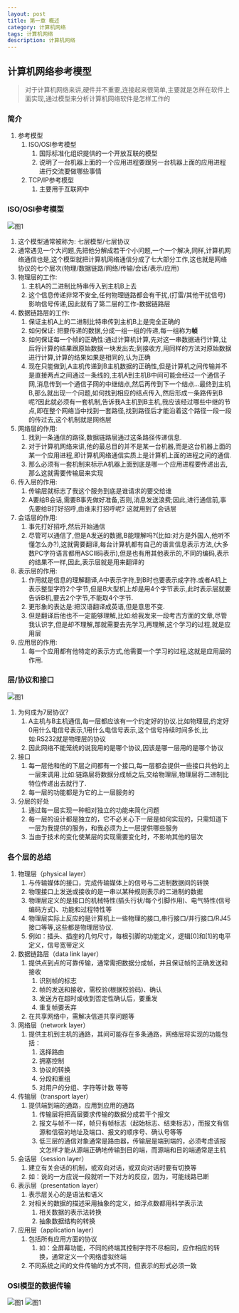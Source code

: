 ```yaml
---
layout: post
title: 第一章 概述
category: 计算机网络
tags: 计算机网络
description: 计算机网络
---
```


## 计算机网络参考模型
>对于计算机网络来讲,硬件并不重要,连接起来很简单,主要就是怎样在软件上面实现,通过模型来分析计算机网络软件是怎样工作的
### 简介
1. 参考模型
    1. ISO/OSI参考模型
        1. 国际标准化组织提供的一个开放互联的模型
        2. 说明了一台机器上面的一个应用进程要跟另一台机器上面的应用进程进行交流要做哪些事情
    2. TCP/IP参考模型
        1. 主要用于互联网中
        
### ISO/OSI参考模型
![图1](https://raw.githubusercontent.com/zhoghua123/imgsBed/master/PCNet1.png)

1. 这个模型通常被称为: 七层模型/七层协议
2. 通常遇见一个大问题,先把他分解成若干个小问题,一个一个解决,同样,计算机网络通信也是,这个模型就把计算机网络通信分成了七大部分工作,这也就是网络协议的七个层次(物理/数据链路/网络/传输/会话/表示/应用)
3. 物理层的工作: 
    1. 主机A的二进制比特串传入到主机B上去
    2. 这个信息传递非常不安全,任何物理链路都会有干扰,(打雷/其他干扰信号)影响信号传递,因此就有了第二层的工作-数据链路层
4. 数据链路层的工作: 
    1. 保证主机A上的二进制比特串传到主机B上是完全正确的
    2. 如何保证: 把要传递的数据,分成一组一组的传递,每一组称为**帧**
    3. 如何保证每一个帧的正确性:通过计算机计算,先对这一串数据进行计算,让后将计算的结果跟原始数据一块发出去;到接收方,用同样的方法对原始数据进行计算,计算的结果如果是相同的,认为正确
    4. 现在只能做到,A主机传递到B主机数据的正确性,但是计算机之间传输并不是直接两点之间通过一条线的,主机A到主机B中间可能会经过一个通信子网,消息传到一个通信子网的中继结点,然后再传到下一个结点...最终到主机B,那么就出现一个问题,如何找到相应的结点传入,然后形成一条路传到B呢?因此就必须有一套机制,告诉我A主机到B主机,我应该经过哪些中继的节点,即在整个网络当中找到一套路径,找到路径后才能沿着这个路径一段一段的传过去,这个机制就是网络层
5. 网络层的作用: 
    1. 找到一条通信的路径,数据链路层通过这条路径传递信息.
    2. 对于计算机网络来讲,他的最总目的并不是某一台机器,而是这台机器上面的某一个应用进程,即计算机网络通信实质上是计算机上面的进程之间的通信.
    3. 那么必须有一套机制来标示A机器上面到底是哪一个应用进程要传递出去,那么这就需要传输层来实现
6. 传入层的作用:
    1. 传输层就标志了我这个服务到底是谁请求的要交给谁
    2. A要给B会话,需要B事先做好准备,否则,消息发送浪费;因此,进行通信前,事先要给B打好招呼,由谁来打招呼呢? 这就用到了会话层
7. 会话层的作用: 
    1. 事先打好招呼,然后开始通信
    2. 尽管可以通信了,但是A发送的数据,B能理解吗?(比如:对方是外国人,他听不懂怎么办?),这就需要翻译,每台计算机都有自己的语言信息表示方法,(大多数PC字符语言都用ASCII码表示),但是也有用其他表示的,不同的编码,表示的结果不一样,因此,表示层就是用来翻译的
8. 表示层的作用:
    1. 作用就是信息的理解翻译,A中表示字符,到B时也要表示成字符.或者A机上表示整型字符2个字节,但是B大型机上却是用4个字节表示,此时表示层就要告诉B机,要去2个字节,不能取4个字节.
    2. 更形象的表达是:把汉语翻译成英语,但是意思不变.
    3. 但是翻译后他也不一定能够理解,比如:给我发来一段考古方面的文章,尽管我认识字,但是却不理解,那就需要去先学习,再理解,这个学习的过程,就是应用层
9. 应用层的作用:
    1. 每一个应用都有他特定的表示方式,他需要一个学习的过程,这就是应用层的作用.
    
### 层/协议和接口
![图1](https://raw.githubusercontent.com/zhoghua123/imgsBed/master/PCNet2.png)
    
1. 为何成为7层协议?
    1. A主机与B主机通信,每一层都应该有一个约定好的协议.比如物理层,约定好0用什么电信号表示,1用什么电信号表示,这个信号持续时间多长,比如:RS232就是物理层的协议
    2. 因此网络不能笼统的说我用的是哪个协议,因该是哪一层用的是哪个协议
2. 接口
    1. 每一层他和他的下层之间都有一个接口,每一层都会提供一些接口共他的上一层来调用.比如:链路层将数据分成帧之后,交给物理层,物理层将二进制比特位传递出去就行了.
    2. 每一层的功能都是为它的上一层服务的
3. 分层的好处
    1. 通过每一层实现一种相对独立的功能来简化问题
    2. 每一层的设计都是独立的，它不必关心下一层是如何实现的，只需知道下一层为我提供的服务，和我必须为上一层提供哪些服务
    3. 当由于技术的变化使某层的实现需要变化时，不影响其他的层次

### 各个层的总结
1. 物理层（physical layer）
    1. 与传输媒体的接口，完成传输媒体上的信号与二进制数据间的转换
    2. 物理接口上发送或接收的是一串以某种规则表示的二进制的数据
    3. 物理层定义的是接口的机械特性(插头行状/每个引脚作用)、电气特性(信号编码方式)、功能和过程特性等
    4. 物理层实际上反应的是计算机上一些物理的接口,串行接口/并行接口/RJ45接口等等,这些都是物理层协议.
    5. 例如：插头、插座的几何尺寸，每根引脚的功能定义，逻辑[0]和[1]的电平定义，信号宽带定义  
2. 数据链路层（data link layer）
    1. 提供点到点的可靠传输，通常需把数据分成帧，并且保证帧的正确发送和接收
        1. 识别帧的标志
        2. 帧的发送和接收，需校验(根据校验码)、确认
        3. 发送方在超时或收到否定性确认后，要重发
        4. 重复帧要丢弃 
    2. 在共享网络中，需解决信道共享问题等
3. 网络层（network layer）
    1. 提供主机到主机的通路，其间可能存在多条通路，网络层将实现的功能包括：
        1. 选择路由
        2. 拥塞控制
        3. 协议的转换
        4. 分段和重组
        5. 对用户的分组、字符等计数 等等
4. 传输层（transport layer）
    1. 提供端到端的通路，应用到应用的通路
        1. 传输层将把高层要求传输的数据分成若干个报文
        2. 报文与帧不一样，帧只有帧标志（起始标志、结束标志），而报文有信源和信宿的地址及端口、报文的顺序号、确认号等等 
        3. 低三层的通信对象通常是路由器，传输层是端到端的，必须考虑该报文怎样才能从源端正确地传输到目的端，而源端和目的端通常是主机
5. 会话层（session layer）
    1. 建立有关会话的机制，或双向对话，或双向对话时要有切换等
    2. 如：说的一方应说一段就听一下对方的反应，因为，可能线路已断
6. 表示层（presentation layer）
    1. 表示层关心的是语法和语义 
    2. 对相关的数据的描述采用抽象的定义，如浮点数都用科学表示法
        1. 相关数据的表示法转换
        2. 抽象数据结构的转换
7. 应用层（application layer）
    1. 包括所有应用方面的协议
        1. 如：全屏幕功能，不同的终端其控制字符不尽相同，应作相应的转换，通常定义一个网络虚拟终端 
    2. 不同系统之间的文件传输的方式不同，但表示的形式必须一致 
    
### OSI模型的数据传输
![图1](https://raw.githubusercontent.com/zhoghua123/imgsBed/master/PCNet3.png)
![图1](https://raw.githubusercontent.com/zhoghua123/imgsBed/master/PCNet3.png)


